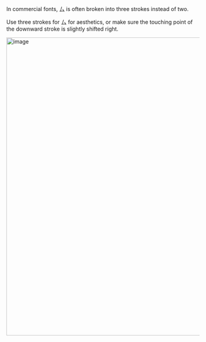 In commercial fonts, 厶 is often broken into three strokes instead of two.

Use three strokes for 厶 for aesthetics, or make sure the touching point
of the downward stroke is slightly shifted right.

<img width="778" alt="image" src="https://github.com/hfhchan/hk-font-guide/assets/8191296/59db229b-993b-4b5e-9748-eddd1c7cb36b">
